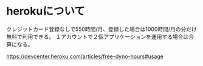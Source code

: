 # herokuについて



クレジットカード登録なしで550時間/月、登録した場合は1000時間/月の分だけ無料で利用できる。
１アカウントで２個アプリケーションを運用する場合は合算になる。



https://devcenter.heroku.com/articles/free-dyno-hours#usage
